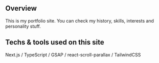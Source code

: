## Overview

This is my portfolio site.
You can check my history, skills, interests and personality stuff.

## Techs & tools used on this site

Next.js / TypeScript / GSAP / react-scroll-parallax / TailwindCSS
